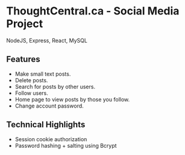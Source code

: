 # ThoughtCentral.ca - Social Media Project

NodeJS, Express, React, MySQL

## Features
- Make small text posts.
- Delete posts.
- Search for posts by other users.
- Follow users.
- Home page to view posts by those you follow.
- Change account password.

## Technical Highlights
- Session cookie authorization
- Password hashing + salting using Bcrypt
